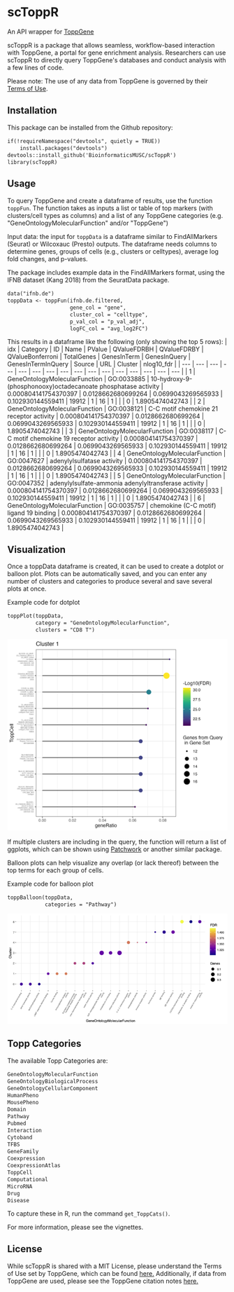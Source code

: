 # scToppR

An API wrapper for [ToppGene](https://toppgene.cchmc.org/)

scToppR is a package that allows seamless, workflow-based interaction with ToppGene, a portal for gene enrichment analysis. Researchers can use scToppR to directly query ToppGene's databases and conduct analysis with a few lines of code. 

Please note: The use of any data from ToppGene is governed by their [Terms of Use](https://toppgene.cchmc.org/navigation/termsofuse.jsp).

## Installation

This package can be installed from the Github repository:

```         
if(!requireNamespace("devtools", quietly = TRUE))
    install.packages("devtools")
devtools::install_github('BioinformaticsMUSC/scToppR')
library(scToppR)
```

## Usage

To query ToppGene and create a dataframe of results, use the function `toppFun`. The function takes as inputs a list or table of top markers (with clusters/cell types as columns) and a list of any ToppGene categories (e.g. "GeneOntologyMolecularFunction" and/or "ToppGene")

Input data: the input for `toppData` is a dataframe similar to FindAllMarkers (Seurat) or Wilcoxauc (Presto) outputs. The dataframe needs columns to determine genes, groups of cells (e.g., clusters or celltypes), average log fold changes, and p-values. 

The package includes example data in the FindAllMarkers format, using the IFNB dataset (Kang 2018) from the SeuratData package.

```         
data("ifnb.de")
toppData <- toppFun(ifnb.de.filtered,
                    gene_col = "gene",
                    cluster_col = "celltype",
                    p_val_col = "p_val_adj",
                    logFC_col = "avg_log2FC")
```

This results in a dataframe like the following (only showing the top 5 rows): 
| idx | Category | ID | Name | PValue | QValueFDRBH | QValueFDRBY | QValueBonferroni | TotalGenes | GenesInTerm | GenesInQuery | GenesInTermInQuery | Source | URL | Cluster | nlog10_fdr |
| --- | --- | --- | --- | --- | --- | --- | --- | --- | --- | --- | --- | --- | --- | --- | --- |
| 1 | GeneOntologyMolecularFunction | GO:0033885 | 10-hydroxy-9-(phosphonooxy)octadecanoate phosphatase activity | 0.000804141754370397 | 0.0128662680699264 | 0.0699043269565933 | 0.102930144559411 | 19912 | 1 | 16 | 1 |   |   | 0 | 1.8905474042743 |
| 2 | GeneOntologyMolecularFunction | GO:0038121 | C-C motif chemokine 21 receptor activity | 0.000804141754370397 | 0.0128662680699264 | 0.0699043269565933 | 0.102930144559411 | 19912 | 1 | 16 | 1 |   |   | 0 | 1.8905474042743 |
| 3 | GeneOntologyMolecularFunction | GO:0038117 | C-C motif chemokine 19 receptor activity | 0.000804141754370397 | 0.0128662680699264 | 0.0699043269565933 | 0.102930144559411 | 19912 | 1 | 16 | 1 |   |   | 0 | 1.8905474042743 |
| 4 | GeneOntologyMolecularFunction | GO:0047627 | adenylylsulfatase activity | 0.000804141754370397 | 0.0128662680699264 | 0.0699043269565933 | 0.102930144559411 | 19912 | 1 | 16 | 1 |   |   | 0 | 1.8905474042743 |
| 5 | GeneOntologyMolecularFunction | GO:0047352 | adenylylsulfate-ammonia adenylyltransferase activity | 0.000804141754370397 | 0.0128662680699264 | 0.0699043269565933 | 0.102930144559411 | 19912 | 1 | 16 | 1 |   |   | 0 | 1.8905474042743 |
| 6 | GeneOntologyMolecularFunction | GO:0035757 | chemokine (C-C motif) ligand 19 binding | 0.000804141754370397 | 0.0128662680699264 | 0.0699043269565933 | 0.102930144559411 | 19912 | 1 | 16 | 1 |   |   | 0 | 1.8905474042743 |

## Visualization

Once a toppData dataframe is created, it can be used to create a dotplot or balloon plot. Plots can be automatically saved, and you can enter any number of clusters and categories to produce several and save several plots at once.

Example code for dotplot

```         
toppPlot(toppData, 
         category = "GeneOntologyMolecularFunction", 
         clusters = "CD8 T")
```

![DotPlot of toppData results](/examples/toppplot_example.png)

If multiple clusters are including in the query, the function will return a list of ggplots, which can be shown using [Patchwork](https://patchwork.data-imaginist.com/) or another similar package.

Balloon plots can help visualize any overlap (or lack thereof) between the top terms for each group of cells.

Example code for balloon plot

```
toppBalloon(toppData,
            categories = "Pathway")
```

![Balloon plot of toppData results](/examples/balloon_example.png)
## Topp Categories

The available Topp Categories are:

```         
GeneOntologyMolecularFunction
GeneOntologyBiologicalProcess
GeneOntologyCellularComponent
HumanPheno
MousePheno
Domain
Pathway
Pubmed
Interaction
Cytoband
TFBS
GeneFamily
Coexpression
CoexpressionAtlas
ToppCell
Computational
MicroRNA
Drug
Disease
```

To capture these in R, run the command `get_ToppCats()`.

For more information, please see the vignettes.

## License
While scToppR is shared with a MIT License, please understand the Terms of Use set by ToppGene, which can be found [here.](https://toppgene.cchmc.org/navigation/termsofuse.jsp) Additionally, if data from ToppGene are used, please see the ToppGene citation notes [here.](https://toppgene.cchmc.org/help/publications.jsp)
